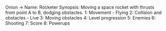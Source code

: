 Onion ->
Name: Rocketer
Synopsis: Moving a space rocket with thrusts from point A to B, dodging obstacles.
1: Movement - Flying
2: Collision and obstacles - Live
3: Moving obstacles
4: Level progression
5: Enemies
6: Shooting
7: Score
8: Powerups